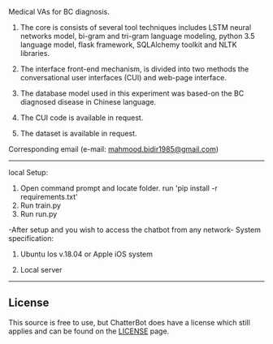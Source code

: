 Medical VAs for BC diagnosis.

1. The core is consists of several tool techniques includes LSTM neural networks model, bi-gram and tri-gram language modeling, python 3.5   language model, flask framework, SQLAlchemy toolkit and NLTK libraries. 

2. The interface front-end mechanism, is divided into two methods the conversational user interfaces (CUI) and web-page interface. 

3. The database model used in this experiment was based-on the BC diagnosed disease in Chinese language. 

4. The CUI code is available in request. 

5. The dataset is available in request.

Corresponding email (e-mail: mahmood.bidir1985@gmail.com)

------------------------------------------------------------------------------------------------------------------------------------------
 local Setup:
 1. Open command prompt and locate folder. run 'pip install -r requirements.txt'
 2. Run train.py
 3. Run run.py
 
 -After setup and you wish to access the chatbot from any network-
 System specification:
 
 1. Ubuntu Ios v.18.04 or Apple iOS system 
 
 2. Local server
 
------------------------------------------------------------------------------------------------------------------------------------------
## License
This source is free to use, but ChatterBot does have a license which still applies and can be found on the [LICENSE](https://github.com/gunthercox/ChatterBot/blob/master/LICENSE) page.



